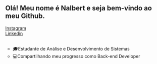 <h2>Olá! Meu nome é Nalbert e seja bem-vindo ao meu Github.</h2>
  <a href=https://www.instagram.com/nalbertcezar/>Instagram</a><br>
  <a href=https://www.linkedin.com/in/nalbert-cezar-1aa7b5176/>Linkedin</a><br>
<ul type="circle"><br>
<li>🎓Estudante de Análise e Desenvolvimento de Sistemas
<li>💻Compartilhando meu progresso como Back-end Developer
